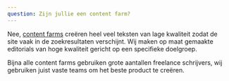 ```yaml
---
question: Zijn jullie een content farm?
---
```

Nee, [content farms](https://en.wikipedia.org/wiki/Content_farm) creëren heel veel teksten van lage kwaliteit zodat de site vaak in de zoekresultaten verschijnt. Wij maken op maat gemaakte editorials van hoge kwaliteit gericht op een specifieke doelgroep.

Bijna alle content farms gebruiken grote aantallen freelance schrijvers, wij gebruiken juist vaste teams om het beste product te creëren.